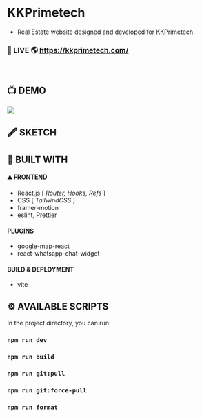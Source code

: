 # KKPrimetech

- Real Estate website designed and developed for KKPrimetech.

### 🚀 LIVE 🌎 https://kkprimetech.com/

<br />

## 📺 DEMO

![](https://github.com/Philight/kinokuke/blob/master/src/assets/preview.gif)

## 🖋️ SKETCH

## 🧰 BUILT WITH

#### ⛰️ FRONTEND

- React.js [ *Router, Hooks, Refs* ]
- CSS [ *TailwindCSS* ]
- framer-motion
- eslint, Prettier

#### PLUGINS

- google-map-react
- react-whatsapp-chat-widget

#### BUILD & DEPLOYMENT

- vite

## ⚙️ AVAILABLE SCRIPTS

In the project directory, you can run:

### `npm run dev`

### `npm run build`

### `npm run git:pull`

### `npm run git:force-pull`

### `npm run format`
